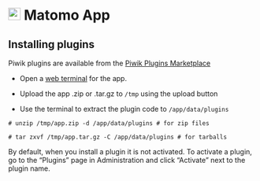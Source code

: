 # <img src="/documentation/img/piwik-logo.png" width="25px"> Matomo App

## Installing plugins

Piwik plugins are available from the [Piwik Plugins Marketplace](https://plugins.piwik.org/)

* Open a [web terminal](/documentation/apps#web-terminal) for the app.

* Upload the app .zip or .tar.gz to `/tmp` using the upload button

* Use the terminal to extract the plugin code to `/app/data/plugins`

```
# unzip /tmp/app.zip -d /app/data/plugins # for zip files

# tar zxvf /tmp/app.tar.gz -C /app/data/plugins # for tarballs
```

By default, when you install a plugin it is not activated. To activate a
plugin, go to the “Plugins” page in Administration and click “Activate”
next to the plugin name.

